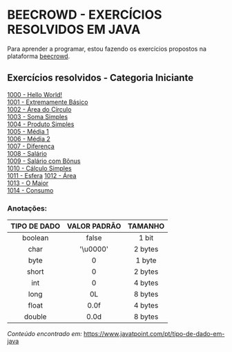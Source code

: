 
# BEECROWD - EXERCÍCIOS RESOLVIDOS EM JAVA

Para aprender a programar, estou fazendo os exercícios propostos na plataforma [beecrowd](https://www.beecrowd.com.br/judge/en/login).

## Exercícios resolvidos - Categoria Iniciante
[1000 - Hello World!](https://github.com/guto-silva/beecrowd-java/blob/master/BeeCrowd1000.java)  
[1001 - Extremamente Básico](https://github.com/guto-silva/beecrowd-java/blob/master/BeeCrowd1001.java)  
[1002 - Área do Círculo](https://github.com/guto-silva/beecrowd-java/blob/master/BeeCrowd1002.java)  
[1003 - Soma Simples](https://github.com/guto-silva/beecrowd-java/blob/master/BeeCrowd1003.java)  
[1004 - Produto Simples](https://github.com/guto-silva/beecrowd-java/blob/master/BeeCrowd1004.java)  
[1005 - Média 1](https://github.com/guto-silva/beecrowd-java/blob/master/BeeCrowd1005.java)  
[1006 - Média 2](https://github.com/guto-silva/beecrowd-java/blob/master/BeeCrowd1006.java)  
[1007 - Diferença](https://github.com/guto-silva/beecrowd-java/blob/master/BeeCrowd1007.java)  
[1008 - Salário](https://github.com/guto-silva/beecrowd-java/blob/master/BeeCrowd1008.java)  
[1009 - Salário com Bônus](https://github.com/guto-silva/beecrowd-java/blob/master/BeeCrowd1009.java)  
[1010 - Cálculo Simples](https://github.com/guto-silva/beecrowd-java/blob/master/BeeCrowd1010.java)  
[1011 - Esfera](https://github.com/guto-silva/beecrowd-java/blob/master/BeeCrowd1011.java)
[1012 - Área](https://github.com/guto-silva/beecrowd-java/blob/master/BeeCrowd1012.java)  
[1013 - O Maior](https://github.com/guto-silva/beecrowd-java/blob/master/BeeCrowd1013.java)  
[1014 - Consumo](https://github.com/guto-silva/beecrowd-java/blob/master/BeeCrowd1014.java)  

### Anotações:

TIPO DE DADO | VALOR PADRÃO | TAMANHO 
:-----------:|:------------:|:-------:
boolean      | false        | 1 bit
char         | '\u0000'     | 2 bytes
byte         | 0            | 1 byte
short        | 0            | 2 bytes
int          | 0            | 4 bytes
long         | 0L           | 8 bytes
float        | 0.0f         | 4 bytes
double       | 0.0d         | 8 bytes

*Conteúdo encontrado em:* <https://www.javatpoint.com/pt/tipo-de-dado-em-java> 
